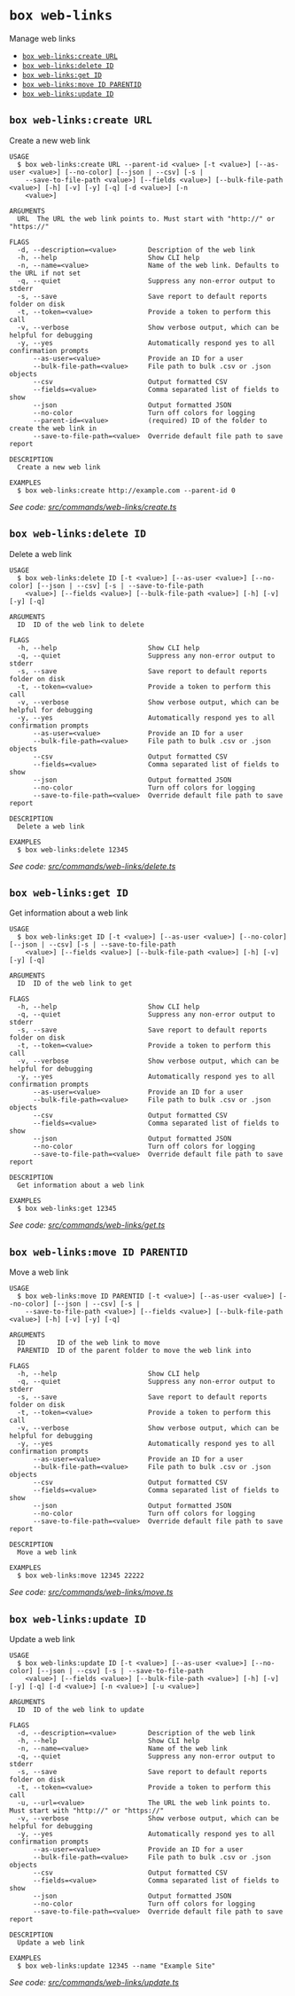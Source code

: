 `box web-links`
===============

Manage web links

* [`box web-links:create URL`](#box-web-linkscreate-url)
* [`box web-links:delete ID`](#box-web-linksdelete-id)
* [`box web-links:get ID`](#box-web-linksget-id)
* [`box web-links:move ID PARENTID`](#box-web-linksmove-id-parentid)
* [`box web-links:update ID`](#box-web-linksupdate-id)

## `box web-links:create URL`

Create a new web link

```
USAGE
  $ box web-links:create URL --parent-id <value> [-t <value>] [--as-user <value>] [--no-color] [--json | --csv] [-s |
    --save-to-file-path <value>] [--fields <value>] [--bulk-file-path <value>] [-h] [-v] [-y] [-q] [-d <value>] [-n
    <value>]

ARGUMENTS
  URL  The URL the web link points to. Must start with "http://" or "https://"

FLAGS
  -d, --description=<value>        Description of the web link
  -h, --help                       Show CLI help
  -n, --name=<value>               Name of the web link. Defaults to the URL if not set
  -q, --quiet                      Suppress any non-error output to stderr
  -s, --save                       Save report to default reports folder on disk
  -t, --token=<value>              Provide a token to perform this call
  -v, --verbose                    Show verbose output, which can be helpful for debugging
  -y, --yes                        Automatically respond yes to all confirmation prompts
      --as-user=<value>            Provide an ID for a user
      --bulk-file-path=<value>     File path to bulk .csv or .json objects
      --csv                        Output formatted CSV
      --fields=<value>             Comma separated list of fields to show
      --json                       Output formatted JSON
      --no-color                   Turn off colors for logging
      --parent-id=<value>          (required) ID of the folder to create the web link in
      --save-to-file-path=<value>  Override default file path to save report

DESCRIPTION
  Create a new web link

EXAMPLES
  $ box web-links:create http://example.com --parent-id 0
```

_See code: [src/commands/web-links/create.ts](https://github.com/box/boxcli/blob/v3.15.0/src/commands/web-links/create.ts)_

## `box web-links:delete ID`

Delete a web link

```
USAGE
  $ box web-links:delete ID [-t <value>] [--as-user <value>] [--no-color] [--json | --csv] [-s | --save-to-file-path
    <value>] [--fields <value>] [--bulk-file-path <value>] [-h] [-v] [-y] [-q]

ARGUMENTS
  ID  ID of the web link to delete

FLAGS
  -h, --help                       Show CLI help
  -q, --quiet                      Suppress any non-error output to stderr
  -s, --save                       Save report to default reports folder on disk
  -t, --token=<value>              Provide a token to perform this call
  -v, --verbose                    Show verbose output, which can be helpful for debugging
  -y, --yes                        Automatically respond yes to all confirmation prompts
      --as-user=<value>            Provide an ID for a user
      --bulk-file-path=<value>     File path to bulk .csv or .json objects
      --csv                        Output formatted CSV
      --fields=<value>             Comma separated list of fields to show
      --json                       Output formatted JSON
      --no-color                   Turn off colors for logging
      --save-to-file-path=<value>  Override default file path to save report

DESCRIPTION
  Delete a web link

EXAMPLES
  $ box web-links:delete 12345
```

_See code: [src/commands/web-links/delete.ts](https://github.com/box/boxcli/blob/v3.15.0/src/commands/web-links/delete.ts)_

## `box web-links:get ID`

Get information about a web link

```
USAGE
  $ box web-links:get ID [-t <value>] [--as-user <value>] [--no-color] [--json | --csv] [-s | --save-to-file-path
    <value>] [--fields <value>] [--bulk-file-path <value>] [-h] [-v] [-y] [-q]

ARGUMENTS
  ID  ID of the web link to get

FLAGS
  -h, --help                       Show CLI help
  -q, --quiet                      Suppress any non-error output to stderr
  -s, --save                       Save report to default reports folder on disk
  -t, --token=<value>              Provide a token to perform this call
  -v, --verbose                    Show verbose output, which can be helpful for debugging
  -y, --yes                        Automatically respond yes to all confirmation prompts
      --as-user=<value>            Provide an ID for a user
      --bulk-file-path=<value>     File path to bulk .csv or .json objects
      --csv                        Output formatted CSV
      --fields=<value>             Comma separated list of fields to show
      --json                       Output formatted JSON
      --no-color                   Turn off colors for logging
      --save-to-file-path=<value>  Override default file path to save report

DESCRIPTION
  Get information about a web link

EXAMPLES
  $ box web-links:get 12345
```

_See code: [src/commands/web-links/get.ts](https://github.com/box/boxcli/blob/v3.15.0/src/commands/web-links/get.ts)_

## `box web-links:move ID PARENTID`

Move a web link

```
USAGE
  $ box web-links:move ID PARENTID [-t <value>] [--as-user <value>] [--no-color] [--json | --csv] [-s |
    --save-to-file-path <value>] [--fields <value>] [--bulk-file-path <value>] [-h] [-v] [-y] [-q]

ARGUMENTS
  ID        ID of the web link to move
  PARENTID  ID of the parent folder to move the web link into

FLAGS
  -h, --help                       Show CLI help
  -q, --quiet                      Suppress any non-error output to stderr
  -s, --save                       Save report to default reports folder on disk
  -t, --token=<value>              Provide a token to perform this call
  -v, --verbose                    Show verbose output, which can be helpful for debugging
  -y, --yes                        Automatically respond yes to all confirmation prompts
      --as-user=<value>            Provide an ID for a user
      --bulk-file-path=<value>     File path to bulk .csv or .json objects
      --csv                        Output formatted CSV
      --fields=<value>             Comma separated list of fields to show
      --json                       Output formatted JSON
      --no-color                   Turn off colors for logging
      --save-to-file-path=<value>  Override default file path to save report

DESCRIPTION
  Move a web link

EXAMPLES
  $ box web-links:move 12345 22222
```

_See code: [src/commands/web-links/move.ts](https://github.com/box/boxcli/blob/v3.15.0/src/commands/web-links/move.ts)_

## `box web-links:update ID`

Update a web link

```
USAGE
  $ box web-links:update ID [-t <value>] [--as-user <value>] [--no-color] [--json | --csv] [-s | --save-to-file-path
    <value>] [--fields <value>] [--bulk-file-path <value>] [-h] [-v] [-y] [-q] [-d <value>] [-n <value>] [-u <value>]

ARGUMENTS
  ID  ID of the web link to update

FLAGS
  -d, --description=<value>        Description of the web link
  -h, --help                       Show CLI help
  -n, --name=<value>               Name of the web link
  -q, --quiet                      Suppress any non-error output to stderr
  -s, --save                       Save report to default reports folder on disk
  -t, --token=<value>              Provide a token to perform this call
  -u, --url=<value>                The URL the web link points to. Must start with "http://" or "https://"
  -v, --verbose                    Show verbose output, which can be helpful for debugging
  -y, --yes                        Automatically respond yes to all confirmation prompts
      --as-user=<value>            Provide an ID for a user
      --bulk-file-path=<value>     File path to bulk .csv or .json objects
      --csv                        Output formatted CSV
      --fields=<value>             Comma separated list of fields to show
      --json                       Output formatted JSON
      --no-color                   Turn off colors for logging
      --save-to-file-path=<value>  Override default file path to save report

DESCRIPTION
  Update a web link

EXAMPLES
  $ box web-links:update 12345 --name "Example Site"
```

_See code: [src/commands/web-links/update.ts](https://github.com/box/boxcli/blob/v3.15.0/src/commands/web-links/update.ts)_
